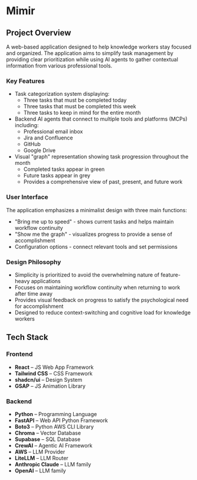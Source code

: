 # Mimir

## Project Overview

A web-based application designed to help knowledge workers stay focused and organized. The application aims to simplify task management by providing clear prioritization while using AI agents to gather contextual information from various professional tools.

### Key Features

- Task categorization system displaying:
  - Three tasks that must be completed today
  - Three tasks that must be completed this week
  - Three tasks to keep in mind for the entire month
- Backend AI agents that connect to multiple tools and platforms (MCPs) including:
  - Professional email inbox
  - Jira and Confluence
  - GitHub
  - Google Drive
- Visual "graph" representation showing task progression throughout the month
  - Completed tasks appear in green
  - Future tasks appear in grey
  - Provides a comprehensive view of past, present, and future work

### User Interface

The application emphasizes a minimalist design with three main functions:

- "Bring me up to speed" - shows current tasks and helps maintain workflow continuity
- "Show me the graph" - visualizes progress to provide a sense of accomplishment
- Configuration options - connect relevant tools and set permissions

### Design Philosophy

- Simplicity is prioritized to avoid the overwhelming nature of feature-heavy applications
- Focuses on maintaining workflow continuity when returning to work after time away
- Provides visual feedback on progress to satisfy the psychological need for accomplishment
- Designed to reduce context-switching and cognitive load for knowledge workers

## Tech Stack

### Frontend

- **React** – JS Web App Framework  
- **Tailwind CSS** – CSS Framework  
- **shadcn/ui** – Design System  
- **GSAP** – JS Animation Library  

### Backend

- **Python** – Programming Language  
- **FastAPI** – Web API Python Framework  
- **Boto3** – Python AWS CLI Library  
- **Chroma** – Vector Database  
- **Supabase** – SQL Database  
- **CrewAI** – Agentic AI Framework  
- **AWS** – LLM Provider  
- **LiteLLM** – LLM Router  
- **Anthropic Claude** – LLM family
- **OpenAI** – LLM family
